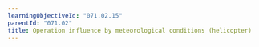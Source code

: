 ```yaml
---
learningObjectiveId: "071.02.15"
parentId: "071.02"
title: Operation influence by meteorological conditions (helicopter)
---
```

